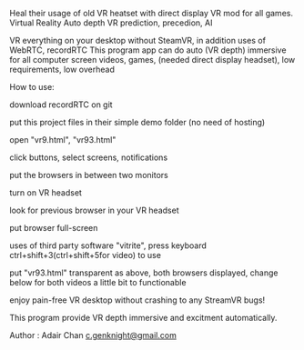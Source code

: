 Heal their usage of old VR heatset with direct display VR mod for all games. Virtual Reality Auto depth VR prediction, precedion, AI

VR everything on your desktop without SteamVR, in addition uses of WebRTC, recordRTC This program app can do auto (VR depth) immersive for all computer screen videos, games, (needed direct display headset), low requirements, low overhead

How to use:

download recordRTC on git

put this project files in their simple demo folder (no need of hosting)

open "vr9.html", "vr93.html"

click buttons, select screens, notifications

put the browsers in between two monitors

turn on VR headset

look for previous browser in your VR headset

put browser full-screen

uses of third party software "vitrite", press keyboard ctrl+shift+3(ctrl+shift+5for video) to use

put "vr93.html" transparent as above, both browsers displayed, change below for both videos a little bit to functionable

enjoy pain-free VR desktop without crashing to any StreamVR bugs!

This program provide VR depth immersive and excitment automatically.

Author : Adair Chan c.genknight@gmail.com
